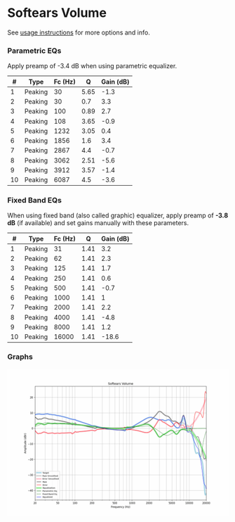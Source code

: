 # Softears Volume
See [usage instructions](https://github.com/jaakkopasanen/AutoEq#usage) for more options and info.

### Parametric EQs
Apply preamp of -3.4 dB when using parametric equalizer.

|   # | Type    |   Fc (Hz) |    Q |   Gain (dB) |
|-----|---------|-----------|------|-------------|
|   1 | Peaking |        30 | 5.65 |        -1.3 |
|   2 | Peaking |        30 | 0.7  |         3.3 |
|   3 | Peaking |       100 | 0.89 |         2.7 |
|   4 | Peaking |       108 | 3.65 |        -0.9 |
|   5 | Peaking |      1232 | 3.05 |         0.4 |
|   6 | Peaking |      1856 | 1.6  |         3.4 |
|   7 | Peaking |      2867 | 4.4  |        -0.7 |
|   8 | Peaking |      3062 | 2.51 |        -5.6 |
|   9 | Peaking |      3912 | 3.57 |        -1.4 |
|  10 | Peaking |      6087 | 4.5  |        -3.6 |

### Fixed Band EQs
When using fixed band (also called graphic) equalizer, apply preamp of **-3.8 dB** (if available) and set gains manually with these parameters.

|   # | Type    |   Fc (Hz) |    Q |   Gain (dB) |
|-----|---------|-----------|------|-------------|
|   1 | Peaking |        31 | 1.41 |         3.2 |
|   2 | Peaking |        62 | 1.41 |         2.3 |
|   3 | Peaking |       125 | 1.41 |         1.7 |
|   4 | Peaking |       250 | 1.41 |         0.6 |
|   5 | Peaking |       500 | 1.41 |        -0.7 |
|   6 | Peaking |      1000 | 1.41 |         1   |
|   7 | Peaking |      2000 | 1.41 |         2.2 |
|   8 | Peaking |      4000 | 1.41 |        -4.8 |
|   9 | Peaking |      8000 | 1.41 |         1.2 |
|  10 | Peaking |     16000 | 1.41 |       -18.6 |

### Graphs
![](./Softears%20Volume.png)
